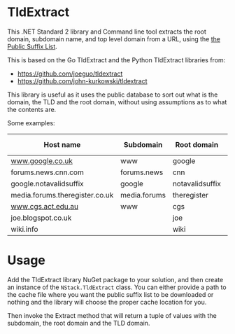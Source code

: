 
# TldExtract

This .NET Standard 2 library and Command line tool extracts the root domain, subdomain name, 
and top level domain from a URL, using the [the Public Suffix List](http://www.publicsuffix.org).

This is based on the Go TldExtract and the Python TldExtract libraries from:
* https://github.com/joeguo/tldextract
* https://github.com/john-kurkowski/tldextract

This library is useful as it uses the public database to sort out what is the domain, the TLD
and the root domain, without using assumptions as to what the contents are.

Some examples:

| Host name                      | Subdomain    | Root domain     | Top-level Domain|
|--------------------------------|--------------|-----------------|-----------------|
| www.google.co.uk               | www          | google          | co.uk           |
| forums.news.cnn.com            | forums.news  | cnn             | com             |
| google.notavalidsuffix         | google       | notavalidsuffix |                 |
| media.forums.theregister.co.uk | media.forums | theregister     | co.uk           |
| www.cgs.act.edu.au             | www          | cgs             | act.edu.au      |
| joe.blogspot.co.uk             |              | joe             | blogspot.co.uk  |
| wiki.info                      |              | wiki            | info            |

# Usage

Add the TldExtract library NuGet package to your solution, and then create an instance of the 
`NStack.TldExtract` class.   You can either provide a path to the cache file where you want the 
public suffix list to be downloaded or nothing and the library will choose the proper cache
location for you.

Then invoke the Extract method that will return a tuple of values with the subdomain, the
root domain and the TLD domain.
 
